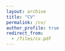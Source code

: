 ```yaml
---
layout: archive
title: "CV"
permalink: /cv/
author_profile: true
redirect_from:
  - /files/cv.pdf
---
```


